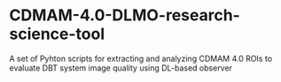 # CDMAM-4.0-DLMO-research-science-tool
A set of Pyhton scripts for extracting and analyzing CDMAM 4.0 ROIs to evaluate DBT system image quality using DL-based observer
